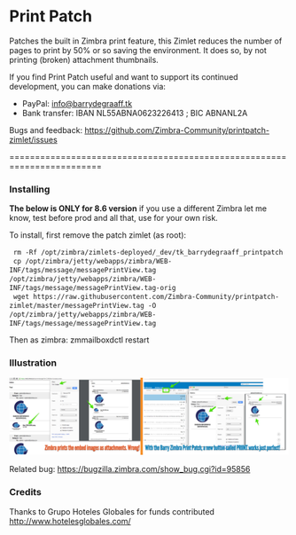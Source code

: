 Print Patch 
==========

Patches the built in Zimbra print feature, this Zimlet reduces the number of pages to print by 50% or so saving the environment. It does so, by not printing (broken) attachment thumbnails.

If you find Print Patch useful and want to support its continued development, you can make donations via:
- PayPal: info@barrydegraaff.tk
- Bank transfer: IBAN NL55ABNA0623226413 ; BIC ABNANL2A

Bugs and feedback: https://github.com/Zimbra-Community/printpatch-zimlet/issues

========================================================================

### Installing

**The below is ONLY for 8.6 version** if you use a different Zimbra let me know, test before prod and all that, use for your own risk.

To install, first remove the patch zimlet (as root):

     rm -Rf /opt/zimbra/zimlets-deployed/_dev/tk_barrydegraaff_printpatch
     cp /opt/zimbra/jetty/webapps/zimbra/WEB-INF/tags/message/messagePrintView.tag /opt/zimbra/jetty/webapps/zimbra/WEB-INF/tags/message/messagePrintView.tag-orig
     wget https://raw.githubusercontent.com/Zimbra-Community/printpatch-zimlet/master/messagePrintView.tag -O /opt/zimbra/jetty/webapps/zimbra/WEB-INF/tags/message/messagePrintView.tag

Then as zimbra: zmmailboxdctl restart


### Illustration

![alt tag](https://raw.githubusercontent.com/Zimbra-Community/printpatch-zimlet/master/Zimbra%20Print%20Patch%20by%20Barry.png)

Related bug: https://bugzilla.zimbra.com/show_bug.cgi?id=95856

### Credits

Thanks to Grupo Hoteles Globales for funds contributed http://www.hotelesglobales.com/ 
